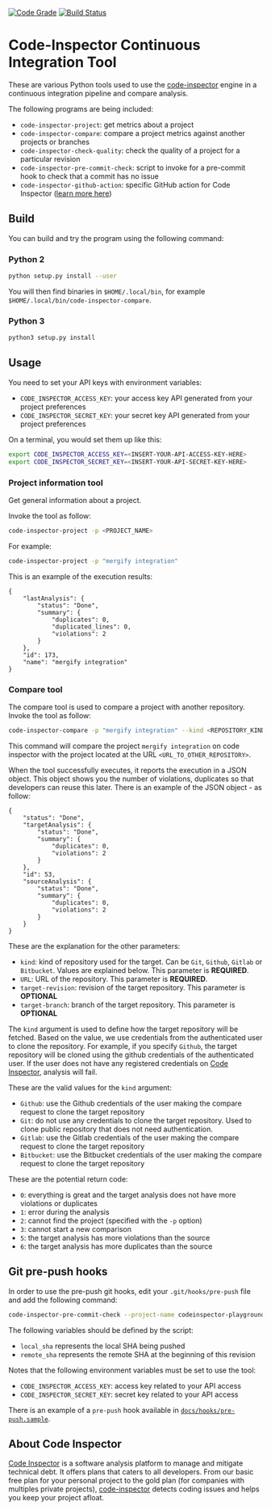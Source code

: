 [![Code Grade](https://www.code-inspector.com/project/183/status/svg)](https://www.code-inspector.com/public/project/183/Code%20Inspector%20CI%20Tools/dashboard)
[![Build Status](https://travis-ci.org/codeinspectorio/citool.svg?branch=master)](https://travis-ci.org/codeinspectorio/citool)


# Code-Inspector Continuous Integration Tool

These are various Python tools used to use the [code-inspector](https://www.code-inspector.com)
engine in a continuous integration pipeline and compare analysis.

The following programs are being included:

 * `code-inspector-project`: get metrics about a project
 * `code-inspector-compare`: compare a project metrics against another projects or branches
 * `code-inspector-check-quality`: check the quality of a project for a particular revision
 * `code-inspector-pre-commit-check`: script to invoke for a pre-commit hook to check that a commit has no issue
 * `code-inspector-github-action`: specific GitHub action for Code Inspector ([learn more here](https://github.com/codeinspectorio/github-action))


## Build

You can build and try the program using the following command:

### Python 2

```bash
python setup.py install --user
```

You will then find binaries in `$HOME/.local/bin`, for example `$HOME/.local/bin/code-inspector-compare`.


### Python 3

```bash
python3 setup.py install
```

## Usage

You need to set your API keys with environment variables:

 * `CODE_INSPECTOR_ACCESS_KEY`: your access key API generated from your project preferences
 * `CODE_INSPECTOR_SECRET_KEY`: your secret key API generated from your project preferences

On a terminal, you would set them up like this:
```bash
export CODE_INSPECTOR_ACCESS_KEY=<INSERT-YOUR-API-ACCESS-KEY-HERE>
export CODE_INSPECTOR_SECRET_KEY=<INSERT-YOUR-API-SECRET-KEY-HERE>
```

### Project information tool

Get general information about a project.

Invoke the tool as follow:

```bash
code-inspector-project -p <PROJECT_NAME>
```

For example:

```bash
code-inspector-project -p "mergify integration"
```

This is an example of the execution results:

```
{
    "lastAnalysis": {
        "status": "Done", 
        "summary": {
            "duplicates": 0, 
            "duplicated_lines": 0, 
            "violations": 2
        }
    }, 
    "id": 173, 
    "name": "mergify integration"
}
```


### Compare tool

The compare tool is used to compare a project with another repository. 
Invoke the tool as follow:

```bash
code-inspector-compare -p "mergify integration" --kind <REPOSITORY_KIND> --url <URL_TO_OTHER_REPOSITORY> --target-branch=<BRANCH> --target-revision=<REVISION>
```

This command will compare the project `mergify integration` on code inspector with the project located
at the URL `<URL_TO_OTHER_REPOSITORY>`.

When the tool successfully executes, it reports the execution in a JSON object.
This object shows you the number of violations, duplicates so that developers can
reuse this later.
There is an example of the JSON object - as follow:

```
{
    "status": "Done", 
    "targetAnalysis": {
        "status": "Done", 
        "summary": {
            "duplicates": 0, 
            "violations": 2
        }
    }, 
    "id": 53, 
    "sourceAnalysis": {
        "status": "Done", 
        "summary": {
            "duplicates": 0, 
            "violations": 2
        }
    }
}
```

These are the explanation for the other parameters:
 * `kind`: kind of repository used for the target. Can be `Git`, `Github`, `Gitlab` or `Bitbucket`. Values are explained below. This parameter is **REQUIRED**.
 * `URL`: URL of the repository. This parameter is **REQUIRED**.
 * `target-revision`: revision of the target repository. This parameter is **OPTIONAL**
 * `target-branch`: branch of the target repository. This parameter is **OPTIONAL**


The `kind` argument is used to define how the target repository will be fetched.
Based on the value, we use credentials from the authenticated user to clone the repository.
For example, if you specify `Github`, the target repository will be cloned using the github credentials
of the authenticated user. If the user does not have any registered credentials on [Code Inspector](https://www.code-inspector.com),
analysis will fail.

These are the valid values for the `kind` argument:

 * `Github`: use the Github credentials of the user making the compare request to clone the target repository
 * `Git`: do not use any credentials to clone the target repository. Used to clone public repository that does not need authentication.
 * `Gitlab`: use the Gitlab credentials of the user making the compare request to clone the target repository
 * `Bitbucket`: use the Bitbucket credentials of the user making the compare request to clone the target repository


These are the potential return code:
 * `0`: everything is great and the target analysis does not have more violations or duplicates
 * `1`: error during the analysis
 * `2`: cannot find the project (specified with the `-p` option)
 * `3`: cannot start a new comparison
 * `5`: the target analysis has more violations than the source
 * `6`: the target analysis has more duplicates than the source

## Git pre-push hooks

In order to use the pre-push git hooks, edit your `.git/hooks/pre-push` file and add the following command:

```bash
code-inspector-pre-commit-check --project-name codeinspector-playground --remote-sha $remote_sha --local-sha $local_sha
```

The following variables should be defined by the script:

 * `local_sha` represents the local SHA being pushed
 * `remote_sha` represents the remote SHA at the beginning of this revision

Notes that the following environment variables must be set to use the tool:

 * `CODE_INSPECTOR_ACCESS_KEY`: access key related to your API access
 * `CODE_INSPECTOR_SECRET_KEY`: secret key related to your API access


There is an example of a `pre-push` hook available in [`docs/hooks/pre-push.sample`](docs/hooks/pre-push.sample).

## About Code Inspector

[Code Inspector](https://www.code-inspector.com) is a software analysis platform to manage and mitigate
technical debt. It offers plans that caters to all developers. From our basic free plan for your personal project
to the gold plan (for companies with multiples private projects), [code-inspector](https://www.code-inspector.com) detects coding issues
and helps you keep your project afloat.

